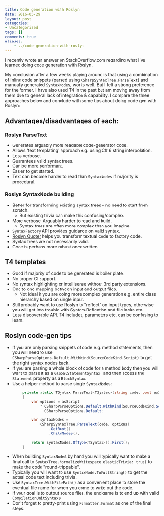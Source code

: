 ```yaml
---
title: Code generation with Roslyn
date: 2016-05-29
layout: post
categories:
- Uncategorized
tags: []
comments: true
aliases:
    - ../code-generation-with-roslyn
---
```


I recently wrote an answer on StackOverflow.com regarding what I've learned doing code generation with Roslyn.

My conclusion after a few weeks playing around is that using a combination of inline code snippets (parsed using `CSharpSyntaxTree.ParseText`) and manually generated `SyntaxNode`s, works well. But I felt a strong preference for the former. I have also used T4 in the past but am moving away from them due to general lack of integration &amp; capability. I compare the three approaches below and conclude with some tips about doing code gen with Roslyn:

## Advantages/disadvantages of each:

### Roslyn ParseText

* Generates arguably more readable code-generator code.
* Allows 'text templating' approach e.g. using C# 6 string interpolation.
* Less verbose.
* Guarantees valid syntax trees.
* Can be [more performant](http://comealive.io/Syntax-Factory-Vs-Parse-Text/).
* Easier to get started.
* Text can become harder to read than `SyntaxNodes` if majority is procedural.

### Roslyn SyntaxNode building

* Better for transforming existing syntax trees - no need to start from scratch.
    * But existing trivia can make this confusing/complex.
* More verbose. Arguably harder to read and build.
    * Syntax trees are often more complex than you imagine
* `SyntaxFactory` API provides guidance on valid syntax.
* [Roslyn Quoter](http://roslynquoter.azurewebsites.net/) helps you transform textual code to factory code.
* Syntax trees are not necessarily valid.
* Code is perhaps more robust once written.

## T4 templates
	
* Good if majority of code to be generated is boiler plate.
* No proper CI support.
* No syntax highlighting or intellisense without 3rd party extensions.
* One to one mapping between input and output files.
    * Not ideal if you are doing more complex generation e.g. entire class hierarchy based on single input.
* Still probably want to use Roslyn to "reflect" on input types, otherwise you will get into trouble with System.Reflection and file locks etc.
* Less discoverable API. T4 includes, parameters etc. can be confusing to learn.

## Roslyn code-gen tips
	
* If you are only parsing snippets of code e.g. method statements, then you will need to use `CSharpParseOptions.Default.WithKind(SourceCodeKind.Script)` to get the right syntax nodes back.
* If you are parsing a whole block of code for a method body then you will want to parse it as a `GlobalStatementSyntax ` and then access the `Statement` property as a `BlockSyntax`.
* Use a helper method to parse single `SyntaxNode`s:
```csharp
        private static TSyntax ParseText<TSyntax>(string code, bool asScript = false)
        {
            var options = asScript
                ? CSharpParseOptions.Default.WithKind(SourceCodeKind.Script)
                : CSharpParseOptions.Default;
    
            var syntaxNodes =
                CSharpSyntaxTree.ParseText(code, options)
                    .GetRoot()
                    .ChildNodes();
    
            return syntaxNodes.OfType<TSyntax>().First();
        }
```
* When building `SyntaxNode`s by hand you will typically want to make a final call to `SyntaxTree.NormalizeWhitespace(elasticTrivia: true)` to make the code "round-trippable".
* Typically you will want to use `SyntaxNode.ToFullString()` to get the actual code text including trivia.	
* Use `SyntaxTree.WithFilePath()` as a convenient place to store the eventual file name for when you come to write out the code.
* If your goal is to output source files, the end game is to end up with valid `CompilationUnitSyntax`s.
* Don't forget to pretty-print using `Formatter.Format` as one of the final steps.

